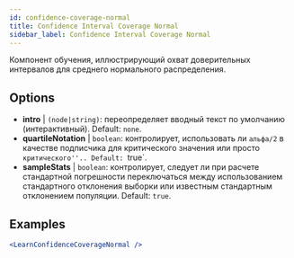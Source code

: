 ```yaml
---
id: confidence-coverage-normal
title: Confidence Interval Coverage Normal
sidebar_label: Confidence Interval Coverage Normal
---
```


Компонент обучения, иллюстрирующий охват доверительных интервалов для среднего нормального распределения.

## Options

* __intro__ | `(node|string)`: переопределяет вводный текст по умолчанию (интерактивный). Default: `none`.
* __quartileNotation__ | `boolean`: контролирует, использовать ли `альфа/2` в качестве подписчика для критического значения или просто `критического''.. Default: `true`.
* __sampleStats__ | `boolean`: контролирует, следует ли при расчете стандартной погрешности переключаться между использованием стандартного отклонения выборки или известным стандартным отклонением популяции. Default: `true`.


## Examples

```jsx live
<LearnConfidenceCoverageNormal />
```

